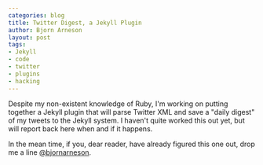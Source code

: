```yaml
---
categories: blog
title: Twitter Digest, a Jekyll Plugin
author: Bjorn Arneson
layout: post
tags: 
- Jekyll
- code
- twitter
- plugins
- hacking
---
```


Despite my non-existent knowledge of Ruby, I'm working on putting together
a Jekyll plugin that will parse Twitter XML and save a "daily digest" of my
tweets to the Jekyll system. I haven't quite worked this out yet, but will 
report back here when and if it happens.

In the mean time, if you, dear reader, have already figured this one out, 
drop me a line [@bjornarneson](http://twitter.com/bjornarneson).